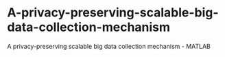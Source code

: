 # A-privacy-preserving-scalable-big-data-collection-mechanism
A privacy-preserving scalable big data collection mechanism - MATLAB
